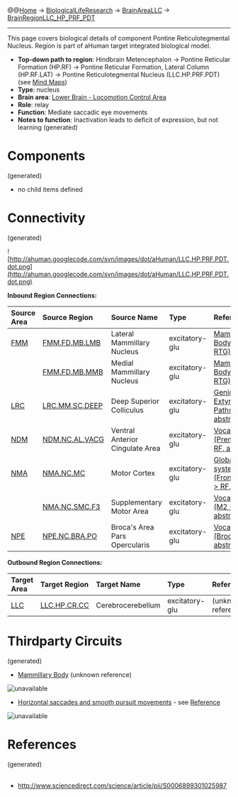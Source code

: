 @@[Home](Home.md) -> [BiologicalLifeResearch](BiologicalLifeResearch.md) -> [BrainAreaLLC](BrainAreaLLC.md) -> [BrainRegionLLC\_HP\_PRF\_PDT](BrainRegionLLC_HP_PRF_PDT.md)

---


This page covers biological details of component Pontine Reticulotegmental Nucleus.
Region is part of aHuman target integrated biological model.

  * **Top-down path to region**: Hindbrain Metencephalon -> Pontine Reticular Formation (HP.RF) -> Pontine Reticular Formation, Lateral Column (HP.RF.LAT) -> Pontine Reticulotegmental Nucleus (LLC.HP.PRF.PDT) (see [Mind Maps](OverallMindMaps.md))
  * **Type**: nucleus
  * **Brain area**: [Lower Brain - Locomotion Control Area](BrainAreaLLC.md)
  * **Role**: relay
  * **Function**: Mediate saccadic eye movements
  * **Notes to function**: Inactivation leads to deficit of expression, but not learning
(generated)
# Components #
(generated)


  * no child items defined

# Connectivity #
(generated)


![http://ahuman.googlecode.com/svn/images/dot/aHuman/LLC.HP.PRF.PDT.dot.png](http://ahuman.googlecode.com/svn/images/dot/aHuman/LLC.HP.PRF.PDT.dot.png)

**Inbound Region Connections:**

| **Source Area** | **Source Region** | **Source Name** | **Type** | **Reference** |
|:----------------|:------------------|:----------------|:---------|:--------------|
| [FMM](BrainAreaFMM.md) | [FMM.FD.MB.LMB](BrainRegionFMM_FD_MB_LMB.md) | Lateral Mammillary Nucleus | excitatory-glu | [Mammillary Body (LMB -> RTG)](http://ahuman.googlecode.com/svn/images/wiki/research/biomodel/mb.jpg) |
|                 | [FMM.FD.MB.MMB](BrainRegionFMM_FD_MB_MMB.md) | Medial Mammillary Nucleus | excitatory-glu | [Mammillary Body (MMB -> RTG)](http://ahuman.googlecode.com/svn/images/wiki/research/biomodel/mb.jpg) |
| [LRC](BrainAreaLRC.md) | [LRC.MM.SC.DEEP](BrainRegionLRC_MM_SC_DEEP.md) | Deep Superior Colliculus | excitatory-glu | [Geniculate and Extyrageniculate Paths (SC -> RF, abstract)](http://www.sciencedirect.com/science/article/pii/S0387760401003308) |
| [NDM](BrainAreaNDM.md) | [NDM.NC.AL.VACG](BrainRegionNDM_NC_AL_VACG.md) | Ventral Anterior Cingulate Area | excitatory-glu | [Vocal Control (Premotor24 -> RF, abstract)](http://www.frontiersin.org/neuroanatomy/10.3389/fnana.2011.00034/full) |
| [NMA](BrainAreaNMA.md) | [NMA.NC.MC](BrainRegionNMA_NC_MC.md) | Motor Cortex    | excitatory-glu | [Global visual system (FrontalCortex -> RF, abstract)](http://www.sciencedirect.com/science/article/pii/S0959438808001566) |
|                 | [NMA.NC.SMC.F3](BrainRegionNMA_NC_SMC_F3.md) | Supplementary Motor Area | excitatory-glu | [Vocal Control (M2 -> RF, abstract)](http://www.frontiersin.org/neuroanatomy/10.3389/fnana.2011.00034/full) |
| [NPE](BrainAreaNPE.md) | [NPE.NC.BRA.PO](BrainRegionNPE_NC_BRA_PO.md) | Broca's Area Pars Opercularis | excitatory-glu | [Vocal Control (Broca -> RF, abstract)](http://www.frontiersin.org/neuroanatomy/10.3389/fnana.2011.00034/full) |

**Outbound Region Connections:**

| **Target Area** | **Target Region** | **Target Name** | **Type** | **Reference** |
|:----------------|:------------------|:----------------|:---------|:--------------|
| [LLC](BrainAreaLLC.md) | [LLC.HP.CR.CC](BrainRegionLLC_HP_CR_CC.md) | Cerebrocerebellum | excitatory-glu | (unknown reference) |

# Thirdparty Circuits #
(generated)

  * [Mammillary Body](http://ahuman.googlecode.com/svn/images/wiki/research/biomodel/mb.jpg) (unknown reference)

<img src='http://ahuman.googlecode.com/svn/images/wiki/research/biomodel/mb.jpg' alt='unavailable'>

<ul><li><a href='http://ars.els-cdn.com/content/image/1-s2.0-S0006899301025987-gr1.gif'>Horizontal saccades and smooth pursuit movements</a> - see <a href='http://www.sciencedirect.com/science/article/pii/S0006899301025987'>Reference</a></li></ul>

<img src='http://ars.els-cdn.com/content/image/1-s2.0-S0006899301025987-gr1.gif' alt='unavailable'>


<h1>References</h1>
(generated)<br>
<br>
<ul><li><a href='http://www.sciencedirect.com/science/article/pii/S0006899301025987'>http://www.sciencedirect.com/science/article/pii/S0006899301025987</a></li></ul>
